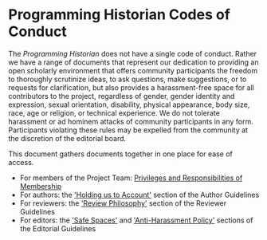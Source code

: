# Programming Historian Codes of Conduct

The *Programming Historian* does not have a single code of conduct. Rather we have a range of documents that represent our dedication to providing an open scholarly environment that offers community participants the freedom to thoroughly scrutinize ideas, to ask questions, make suggestions, or to requests for clarification, but also provides a harassment-free space for all contributors to the project, regardless of gender, gender identity and expression, sexual orientation, disability, physical appearance, body size, race, age or religion, or technical experience. We do not tolerate harassment or ad hominem attacks of community participants in any form. Participants violating these rules may be expelled from the community at the discretion of the editorial board.

This document gathers documents together in one place for ease of access.

- For members of the Project Team: [Privileges and Responsibilities of Membership](https://github.com/programminghistorian/jekyll/wiki/Privileges-and-Responsibilities-of-Membership)
- For authors: the ['Holding us to Account'](https://programminghistorian.org/en/author-guidelines#holding-us-to-account) section of the Author Guidelines
- For reviewers: the ['Review Philosophy'](https://programminghistorian.org/en/reviewer-guidelines#review-philosophy) section of the Reviewer Guidelines
- For editors: the ['Safe Spaces'](https://programminghistorian.org/en/editor-guidelines#safe-spaces) and ['Anti-Harassment Policy'](https://programminghistorian.org/en/editor-guidelines#anti-harassment-policy) sections of the Editorial Guidelines
